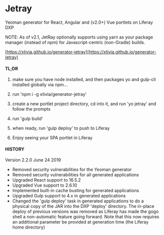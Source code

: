 # Jetray
Yeoman generator for React, Angular and (v2.0+) Vue portlets on Liferay DXP

NOTE: As of v2.1, JetRay optionally supports using yarn as your package manager (instead of npm) for Javascript-centric (non-Gradle) builds.

[https://xtivia.github.io/generator-jetray](https://xtivia.github.io/generator-jetray)

#### TL;DR

1. make sure you have node installed, and then packages yo and gulp-cli installed globally via npm...

2. run 'npm i -g xtivia/generator-jetray'

3. create a new portlet project directory, cd into it, and run 'yo jetray' and follow the prompts

4. run 'gulp build' 

5. when ready, run 'gulp deploy' to push to Liferay

6. Enjoy seeing your SPA portlet in Liferay

#### HISTORY

Version 2.2.0 June 24 2019

- Removed security vulnerabilities for the Yeoman generator
- Removed security vulnerabilities for all generated applications
- Upgraded React support to 16.5.2
- Upgraded Vue support to 2.6.10
- Implemented built-in cache busting for generated applications
- Upgraded Gulp support to 4.x in generated applications
- Changed the 'gulp deploy' task in generated applications to do a physical copy of the JAR into the DXP 'deploy' directory. The in-place deploy of previous versions was removed as Liferay has made the gogo shell a non-automatic feature going forward. Note that this now requires an additional parameter be provided at generation time (the Liferay home directory)


